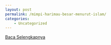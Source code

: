```yaml
---
layout: post
permalink: /mimpi-harimau-besar-menurut-islam/
categories:
    - Uncategorized
---
```


[Baca Selengkapnya](/06)